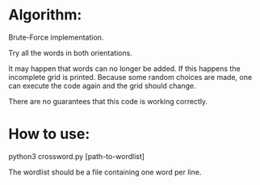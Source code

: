 # Algorithm:

Brute-Force implementation.

Try all the words in both orientations.

It may happen that words can no longer be added. If this happens the incomplete grid is printed.
Because some random choices are made, one can execute the code again and the grid should change.


There are no guarantees that this code is working correctly.


# How to use:


python3 crossword.py [path-to-wordlist]

The wordlist should be a file containing one word per line.

